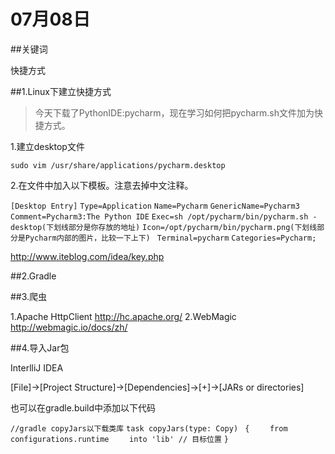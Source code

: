 # 07月08日

##关键词

快捷方式

##1.Linux下建立快捷方式

>今天下载了PythonIDE:pycharm，现在学习如何把pycharm.sh文件加为快捷方式。

1.建立desktop文件

`sudo vim /usr/share/applications/pycharm.desktop`

2.在文件中加入以下模板。注意去掉中文注释。

`[Desktop Entry]`
`Type=Application`
`Name=Pycharm`
`GenericName=Pycharm3`
`Comment=Pycharm3:The Python IDE`
`Exec=sh /opt/pycharm/bin/pycharm.sh -desktop(下划线部分是你存放的地址)`
`Icon=/opt/pycharm/bin/pycharm.png(下划线部分是Pycharm内部的图片，比较一下上下) `
`Terminal=pycharm`
`Categories=Pycharm;`

http://www.iteblog.com/idea/key.php

##2.Gradle

##3.爬虫

1.Apache HttpClient <http://hc.apache.org/>
2.WebMagic <http://webmagic.io/docs/zh/>

##4.导入Jar包

InterlliJ IDEA

[File]->[Project Structure]->[Dependencies]->[+]->[JARs or directories]

也可以在gradle.build中添加以下代码

`//gradle copyJars以下载类库`
`task copyJars(type: Copy) `
`{`
`    from configurations.runtime`
`    into 'lib' // 目标位置`
`}`
